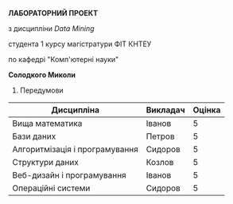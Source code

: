 **ЛАБОРАТОРНИЙ ПРОЕКТ**

з дисципліни *Data Mining*

студента 1 курсу магістратури ФІТ КНТЕУ

по кафедрі "Комп'ютерні науки"

**Солодкого Миколи**

1. Передумови

| Дисципліна                     | Викладач | Оцінка |
| ------------------------------ | -------- | ------ |
| Вища математика                | Іванов   | 5      |
| Бази даних                     | Петров   | 5      |
| Алгоритмізація і програмування | Сидоров  | 5      |
| Структури даних                | Козлов   | 5      |
| Веб-дизайн і програмування     | Іванов   | 5      |
| Операційні системи             | Сидоров  | 5      |

